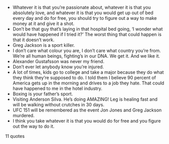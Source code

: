  - Whatever it is that you’re passionate about, whatever it is that you absolutely love, and whatever it is that you would get up out of bed every day and do for free, you should try to figure out a way to make money at it and give it a shot.
 - Don’t be that guy that’s laying in that hospital bed going, ‘I wonder what would have happened if I tried it?’ The worst thing that could happen is that it doesn’t work.
 - Greg Jackson is a sport killer.
 - I don’t care what colour you are, I don’t care what country you’re from. We’re all human beings, fighting’s in our DNA. We get it. And we like it.
 - Alexander Gustafsson was never my friend.
 - Don’t ever let anybody know you’re injured.
 - A lot of times, kids go to college and take a major because they do what they think they’re supposed to do. I told them I believe 90 percent of America gets up in the morning and drives to a job they hate. That could have happened to me in the hotel industry.
 - Boxing is your father’s sport.
 - Visiting Anderson Silva. He’s doing AMAZING! Leg is healing fast and will be walking without crutches in 30 days.
 - UFC 151 will be remembered as the event Jon Jones and Greg Jackson murdered.
 - I think you take whatever it is that you would do for free and you figure out the way to do it.

11 quotes